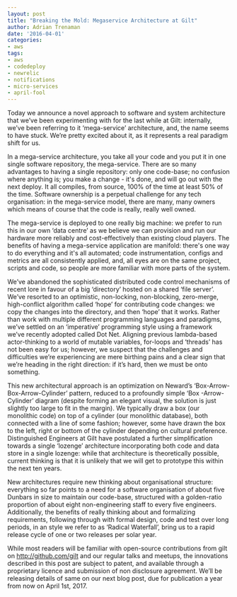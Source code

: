 ```yaml
---
layout: post
title: "Breaking the Mold: Megaservice Architecture at Gilt"
author: Adrian Trenaman 
date: '2016-04-01'
categories: 
- aws
tags:
- aws
- codedeploy
- newrelic
- notifications
- micro-services
- april-fool
---
```



Today we announce a novel approach to software and system architecture that we’ve been experimenting with for the last while at Gilt: internally, we’ve been referring to it ‘mega-service’ architecture, and, the name seems to have stuck. We’re pretty excited about it, as it represents a real paradigm shift for us.

In a mega-service architecture, you take all your code and you put it in one single software repository, the mega-service. There are so many advantages to having a single repository: only one code-base; no confusion where anything is; you make a change - it's done, and will go out with the next deploy. It all compiles, from source, 100% of the time at least 50% of the time. Software ownership is a perpetual challenge for any tech organisation: in the mega-service model, there are many, many owners which means of course that the code is really, really well owned. 

The mega-service is deployed to one really big machine: we prefer to run this in our own ‘data centre’ as we believe we can provision and run our hardware more reliably and cost-effectively than existing cloud players. The benefits of having a mega-service application are manifold: there's one way to do everything and it's all automated; code instrumentation, configs and metrics are all consistently applied, and, all eyes are on the same project, scripts and code, so people are more familiar with more parts of the system. 

We’ve abandoned the sophisticated distributed code control mechanisms of recent lore in favour of a big ‘directory’ hosted on a shared ‘file server’. We’ve resorted to an optimistic, non-locking, non-blocking, zero-merge, high-conflict algorithm called ‘hope’ for contributing code changes: we copy the changes into the directory, and then ‘hope’ that it works. Rather than work with multiple different programming languages and paradigms, we’ve settled on an ‘imperative’ programming style using a framework we’ve recently adopted called Dot Net. Aligning previous lambda-based actor-thinking to a world of mutable variables, for-loops and ‘threads’ has not been easy for us; however, we suspect that the challenges and difficulties we’re experiencing are mere birthing pains and a clear sign that we’re heading in the right direction: if it’s hard, then we must be onto something.

This new architectural approach is an optimization on Neward’s ‘Box-Arrow-Box-Arrow-Cylinder’ pattern, reduced to a profoundly simple ‘Box -Arrow-Cylinder’ diagram (despite forming an elegant visual, the solution is just slightly too large to fit in the margin). We typically draw a box (our monolithic code) on top of a cylinder (our monolithic database), both connected with a line of some fashion; however, some have drawn the box to the left, right or bottom of the cylinder depending on cultural preference.  Distinguished Engineers at Gilt have postulated a further simplification towards a single ‘lozenge’ architecture incorporating both code and data store in a single lozenge: while that architecture is theoretically possible, current thinking is that it is unlikely that we will get to prototype this within the next ten years.

New architectures require new thinking about organisational structure: everything so far points to a need for a software organisation of about five Dunbars in size to maintain our code-base, structured with a golden-ratio proportion of about eight non-engineering staff to every five engineers. Additionally, the benefits of really thinking about and formalizing requirements, following through with formal design, code and test over long periods, in an style we refer to as ‘Radical Waterfall’, bring us to a rapid release cycle of one or two releases per solar year. 

While most readers will be familiar with open-source contributions from gilt on http://github.com/gilt and our regular talks and meetups, the innovations described in this post are subject to patent, and available through a proprietary licence and submission of non disclosure agreement. We’ll be releasing details of same on our next blog post, due for publication a year from now on April 1st, 2017.

